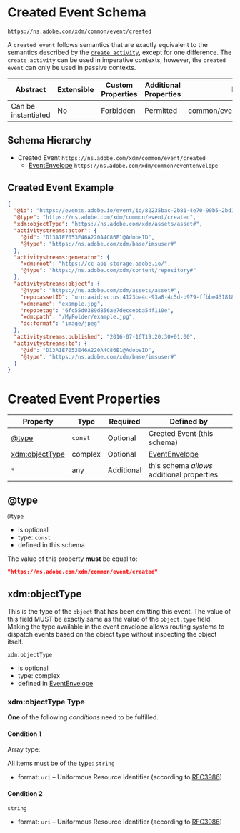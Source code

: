 
# Created Event Schema

```
https://ns.adobe.com/xdm/common/event/created
```

A `created event` follows semantics that are exactly equivalent to the semantics described by the [`create activity`](https://www.w3.org/TR/activitystreams-vocabulary/#dfn-create), except for one difference. The `create activity` can be used in imperative contexts, however, the `created event` can only be used in passive contexts.

| Abstract | Extensible | Custom Properties | Additional Properties | Defined In |
|----------|------------|-------------------|-----------------------|------------|
| Can be instantiated | No | Forbidden | Permitted | [common/event/created.schema.json](common/event/created.schema.json) |

## Schema Hierarchy

* Created Event `https://ns.adobe.com/xdm/common/event/created`
  * [EventEnvelope](../eventenvelope.schema.md) `https://ns.adobe.com/xdm/common/eventenvelope`

## Created Event Example
```json
{
  "@id": "https://events.adobe.io/event/id/82235bac-2b81-4e70-90b5-2bd1f04b5c7b",
  "@type": "https://ns.adobe.com/xdm/common/event/created",
  "xdm:objectType": "https://ns.adobe.com/xdm/assets/asset#",
  "activitystreams:actor": {
    "@id": "D13A1E7053E46A220A4C86E1@AdobeID",
    "@type": "https://ns.adobe.com/xdm/base/imsuser#"
  },
  "activitystreams:generator": {
    "xdm:root": "https://cc-api-storage.adobe.io/",
    "@type": "https://ns.adobe.com/xdm/content/repository#"
  },
  "activitystreams:object": {
    "@type": "https://ns.adobe.com/xdm/assets/asset#",
    "repo:assetID": "urn:aaid:sc:us:4123ba4c-93a8-4c5d-b979-ffbbe4318185",
    "xdm:name": "example.jpg",
    "repo:etag": "6fc55d0389d856ae7deccebba54f110e",
    "xdm:path": "/MyFolder/example.jpg",
    "dc:format": "image/jpeg"
  },
  "activitystreams:published": "2016-07-16T19:20:30+01:00",
  "activitystreams:to": {
    "@id": "D13A1E7053E46A220A4C86E1@AdobeID",
    "@type": "https://ns.adobe.com/xdm/base/imsuser#"
  }
}
```

# Created Event Properties

| Property | Type | Required | Defined by |
|----------|------|----------|------------|
| [@type](#@type) | `const` | Optional | Created Event (this schema) |
| [xdm:objectType](#xdmobjectType) | complex | Optional | [EventEnvelope](../eventenvelope.schema.md#xdmobjectType) |
| `*` | any | Additional | this schema *allows* additional properties |

## @type


`@type`
* is optional
* type: `const`
* defined in this schema

The value of this property **must** be equal to:

```json
"https://ns.adobe.com/xdm/common/event/created"
```





## xdm:objectType

This is the type of the `object` that has been emitting this event. The value of this field MUST be exactly same as the value of the `object.type` field. Making the type available in the event envelope allows routing systems to dispatch events based on the object type without inspecting the object itself.

`xdm:objectType`
* is optional
* type: complex
* defined in [EventEnvelope](../eventenvelope.schema.md#xdm:objectType)

### xdm:objectType Type


**One** of the following *conditions* need to be fulfilled.


#### Condition 1


Array type: 

All items must be of the type:
`string`
* format: `uri` – Uniformous Resource Identifier (according to [RFC3986](http://tools.ietf.org/html/rfc3986))





#### Condition 2


`string`
* format: `uri` – Uniformous Resource Identifier (according to [RFC3986](http://tools.ietf.org/html/rfc3986))






